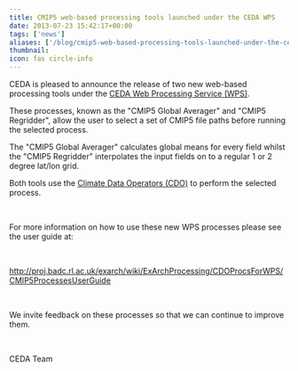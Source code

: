 ```yaml
---
title: CMIP5 web-based processing tools launched under the CEDA WPS
date: 2013-07-23 15:42:17+00:00
tags: ['news']
aliases: ['/blog/cmip5-web-based-processing-tools-launched-under-the-ceda-wps']
thumbnail: 
icon: fas circle-info
---
```

CEDA is pleased to announce the release of two new web-based processing tools under the [CEDA Web Processing Service (WPS)](http://ceda-wps.badc.rl.ac.uk "Link to CEDA WPS").


These processes, known as the "CMIP5 Global Averager" and "CMIP5 Regridder", allow the user to select a set of CMIP5 file paths before running the selected process.


The "CMIP5 Global Averager" calculates global means for every field whilst the "CMIP5 Regridder" interpolates the input fields on to a regular 1 or 2 degree lat/lon grid.


Both tools use the [Climate Data Operators (CDO)](https://code.zmaw.de/projects/cdo "Link to CDO site") to perform the selected process.


 


For more information on how to use these new WPS processes please see the user guide at:


 


<http://proj.badc.rl.ac.uk/exarch/wiki/ExArchProcessing/CDOProcsForWPS/CMIP5ProcessesUserGuide>


 


We invite feedback on these processes so that we can continue to improve them.


 


CEDA Team


